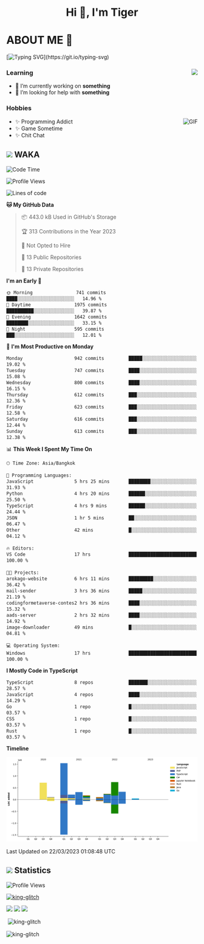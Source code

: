 <h1 align="center">Hi 👋, I'm Tiger</h1>




# ABOUT ME 💬

[![Typing SVG](https://readme-typing-svg.herokuapp.com?color=22F771&vCenter=true&lines=A+perssionate+developer+from+nowhere.)](https://git.io/typing-svg)

<div>
 <img align="right" src="https://spotify-github-profile.vercel.app/api/view?uid=12129734423&cover_image=false&theme=default&bar_color=22d016&bar_color_cover=true" />
 <h3>Learning</h3>
 
 <ul>
  <li>🔭 I’m currently working on <b>something</b></li>
  <li>🤝 I’m looking for help with <b>something</b></li>
 </ul>
 
</div>
<div>
 <h3>Hobbies</h3>
 <img align="right" height="475px"  alt="GIF" src="https://i.pinimg.com/originals/1f/b7/db/1fb7dbee557e5ed509f7517da8a84d58.gif" />
 <ul>
  <li>✨ Programming Addict</li>
  <li>✨ Game Sometime</li>
  <li>✨ Chit Chat</li>
 </ul>
 
</div>



## <img height="40" src="https://raw.githubusercontent.com/innng/innng/master/assets/kyubey.gif"/> WAKA

<!--START_SECTION:waka-->
![Code Time](http://img.shields.io/badge/Code%20Time-1%2C347%20hrs%2059%20mins-blue)

![Profile Views](http://img.shields.io/badge/Profile%20Views-3-blue)

![Lines of code](https://img.shields.io/badge/From%20Hello%20World%20I%27ve%20Written-4.5%20million%20lines%20of%20code-blue)

**🐱 My GitHub Data** 

> 📦 443.0 kB Used in GitHub's Storage 
 > 
> 🏆 313 Contributions in the Year 2023
 > 
> 🚫 Not Opted to Hire
 > 
> 📜 13 Public Repositories 
 > 
> 🔑 13 Private Repositories 
 > 
**I'm an Early 🐤** 

```text
🌞 Morning                741 commits         ████░░░░░░░░░░░░░░░░░░░░░   14.96 % 
🌆 Daytime                1975 commits        ██████████░░░░░░░░░░░░░░░   39.87 % 
🌃 Evening                1642 commits        ████████░░░░░░░░░░░░░░░░░   33.15 % 
🌙 Night                  595 commits         ███░░░░░░░░░░░░░░░░░░░░░░   12.01 % 
```
📅 **I'm Most Productive on Monday** 

```text
Monday                   942 commits         █████░░░░░░░░░░░░░░░░░░░░   19.02 % 
Tuesday                  747 commits         ████░░░░░░░░░░░░░░░░░░░░░   15.08 % 
Wednesday                800 commits         ████░░░░░░░░░░░░░░░░░░░░░   16.15 % 
Thursday                 612 commits         ███░░░░░░░░░░░░░░░░░░░░░░   12.36 % 
Friday                   623 commits         ███░░░░░░░░░░░░░░░░░░░░░░   12.58 % 
Saturday                 616 commits         ███░░░░░░░░░░░░░░░░░░░░░░   12.44 % 
Sunday                   613 commits         ███░░░░░░░░░░░░░░░░░░░░░░   12.38 % 
```


📊 **This Week I Spent My Time On** 

```text
🕑︎ Time Zone: Asia/Bangkok

💬 Programming Languages: 
JavaScript               5 hrs 25 mins       ████████░░░░░░░░░░░░░░░░░   31.93 % 
Python                   4 hrs 20 mins       ██████░░░░░░░░░░░░░░░░░░░   25.50 % 
TypeScript               4 hrs 9 mins        ██████░░░░░░░░░░░░░░░░░░░   24.44 % 
JSON                     1 hr 5 mins         ██░░░░░░░░░░░░░░░░░░░░░░░   06.47 % 
Other                    42 mins             █░░░░░░░░░░░░░░░░░░░░░░░░   04.12 % 

🔥 Editors: 
VS Code                  17 hrs              █████████████████████████   100.00 % 

🐱‍💻 Projects: 
arokago-website          6 hrs 11 mins       █████████░░░░░░░░░░░░░░░░   36.42 % 
mail-sender              3 hrs 36 mins       █████░░░░░░░░░░░░░░░░░░░░   21.19 % 
codingformetaverse-contes2 hrs 36 mins       ████░░░░░░░░░░░░░░░░░░░░░   15.32 % 
aads-server              2 hrs 32 mins       ████░░░░░░░░░░░░░░░░░░░░░   14.92 % 
image-downloader         49 mins             █░░░░░░░░░░░░░░░░░░░░░░░░   04.81 % 

💻 Operating System: 
Windows                  17 hrs              █████████████████████████   100.00 % 
```

**I Mostly Code in TypeScript** 

```text
TypeScript               8 repos             ███████░░░░░░░░░░░░░░░░░░   28.57 % 
JavaScript               4 repos             ████░░░░░░░░░░░░░░░░░░░░░   14.29 % 
Go                       1 repo              █░░░░░░░░░░░░░░░░░░░░░░░░   03.57 % 
CSS                      1 repo              █░░░░░░░░░░░░░░░░░░░░░░░░   03.57 % 
Rust                     1 repo              █░░░░░░░░░░░░░░░░░░░░░░░░   03.57 % 
```



**Timeline**

![Lines of Code chart](https://raw.githubusercontent.com/king-glitch/king-glitch/main/assets/bar_graph.png)


 Last Updated on 22/03/2023 01:08:48 UTC
<!--END_SECTION:waka-->
## <img height="40" src="https://raw.githubusercontent.com/innng/innng/master/assets/kyubey.gif"/> Statistics
![Profile Views](https://komarev.com/ghpvc/?username=king-glitch)  

<p align="left"> 
 <a href="https://github.com/ryo-ma/github-profile-trophy">
  <img src="https://github-profile-trophy.vercel.app/?username=king-glitch&theme=dracula" alt="king-glitch" />
 </a> </p>

![](https://github-profile-summary-cards.vercel.app/api/cards/profile-details?username=king-glitch&theme=dracula)
![](https://github-profile-summary-cards.vercel.app/api/cards/stats?username=king-glitch&theme=dracula) 
![](https://github-profile-summary-cards.vercel.app/api/cards/productive-time?username=king-glitch&theme=dracula)


<p>&nbsp;<img align="center" src="https://github-readme-stats.vercel.app/api?username=king-glitch&theme=dracula" alt="king-glitch" /></p>

<p><img align="center" src="https://github-readme-streak-stats.herokuapp.com/?user=king-glitch&theme=dracula" alt="king-glitch" /></p>
